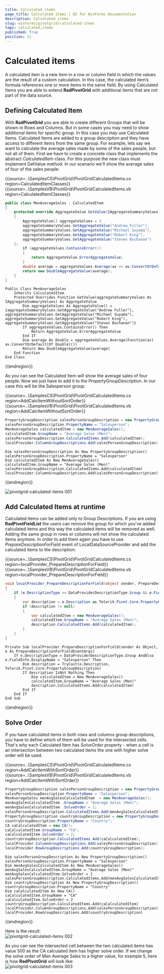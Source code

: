 ```yaml
---
title: Calculated items
page_title: Calculated items | UI for WinForms Documentation
description: Calculated items
slug: winforms/pivotgrid/calculated-items
tags: calculated,items
published: True
position: 11
---
```


# Calculated items



A calculated item is a new item in a row or column field in which the values are the result of a custom calculation. In this case, the calculated item’s formula references one or more items in the same field. By using Calculated Items you are able to extend __RadPivotGrid__ with additional items that are not part of the data source.

## Defining Calculated Item

With __RadPivotGrid__ you are able to create different Groups that will be shown in Rows and Columns. But in some cases you may need to show additional items for specific group. In this case you may use Calculated Items. Calculated Items are added to a group description and they have access to different items from the same group. For example, lets say we want to calculate the average sales made by some of the sales people, but not all of them. First we have to create a concrete class that implements the abstract *CalculatedItem* class. For this purpose the new class must implement GetValue method. In our scenario we'll show the average sales of four of the sales people:

{{source=..\SamplesCS\PivotGrid\PivotGridCalculatedItems.cs region=CalculatedItemClasses}} 
{{source=..\SamplesVB\PivotGrid\PivotGridCalculatedItems.vb region=CalculatedItemClasses}} 

````C#
public class MenAverageSales : CalculatedItem
{
    protected override AggregateValue GetValue(IAggregateSummaryValues aggregateSummaryValues)
    {
        AggregateValue[] aggregateValues = {
        aggregateSummaryValues.GetAggregateValue("Andrew Fuller"),
        aggregateSummaryValues.GetAggregateValue("Michael Suyama"),
        aggregateSummaryValues.GetAggregateValue("Robert King"),
        aggregateSummaryValues.GetAggregateValue("Steven Buchanan")
    };
        if (aggregateValues.ContainsError())
        {
            return AggregateValue.ErrorAggregateValue;
        }
        double average = aggregateValues.Average(av => av.ConvertOrDefault<double>());
        return new DoubleAggregateValue(average);
    }
}

````
````VB.NET
Public Class MenAverageSales
    Inherits CalculatedItem
    Protected Overrides Function GetValue(aggregateSummaryValues As IAggregateSummaryValues) As AggregateValue
        Dim aggregateValues As AggregateValue() = {aggregateSummaryValues.GetAggregateValue("Andrew Fuller"), aggregateSummaryValues.GetAggregateValue("Michael Suyama"), aggregateSummaryValues.GetAggregateValue("Robert King"), aggregateSummaryValues.GetAggregateValue("Steven Buchanan")}
        If aggregateValues.ContainsError() Then
            Return AggregateValue.ErrorAggregateValue
        End If
        Dim average As Double = aggregateValues.Average(Function(av) av.ConvertOrDefault(Of Double)())
        Return New DoubleAggregateValue(average)
    End Function
End Class

````

{{endregion}} 

As you can see the Calculated Item will show the average sales of four people. Now we just have to add it to the PropertyGroupDescription. In our case this will be the Salesperson group:

{{source=..\SamplesCS\PivotGrid\PivotGridCalculatedItems.cs region=AddCalcItemWithoutSortOrder}} 
{{source=..\SamplesVB\PivotGrid\PivotGridCalculatedItems.vb region=AddCalcItemWithoutSortOrder}} 

````C#
PropertyGroupDescription salesPersonGroupDescription = new PropertyGroupDescription();
salesPersonGroupDescription.PropertyName = "Salesperson";
MenAverageSales calculatedItem = new MenAverageSales();
calculatedItem.GroupName = "Average Sales (Men)";
salesPersonGroupDescription.CalculatedItems.Add(calculatedItem);
localProvider.ColumnGroupDescriptions.Add(salesPersonGroupDescription);

````
````VB.NET
Dim salesPersonGroupDescription As New PropertyGroupDescription()
salesPersonGroupDescription.PropertyName = "Salesperson"
Dim calculatedItem As New MenAverageSales()
calculatedItem.GroupName = "Average Sales (Men)"
salesPersonGroupDescription.CalculatedItems.Add(calculatedItem)
localProvider.ColumnGroupDescriptions.Add(salesPersonGroupDescription)

````

{{endregion}}

![pivotgrid-calculated-items 001](images/pivotgrid-calculated-items001.png)

## Add Calculated Items at runtime

Calculated items can be added only to Group Descriptions. If you are using __RadPivotFieldList__ the users can remove the group for which you've added calculated items and this way the calculated items will be removed as well. Adding the same group in rows or columns will not show the calculated items anymore. In order to add them again you have to use *PrepareDescriptionForField* event of LocalDataSourceProvider and add the calculated items to the description:

{{source=..\SamplesCS\PivotGrid\PivotGridCalculatedItems.cs region=localProvider_PrepareDescriptionForField}} 
{{source=..\SamplesVB\PivotGrid\PivotGridCalculatedItems.vb region=localProvider_PrepareDescriptionForField}} 

````C#
void localProvider_PrepareDescriptionForField(object sender, PrepareDescriptionForFieldEventArgs e)
{
    if (e.DescriptionType == DataProviderDescriptionType.Group && e.FieldInfo.DisplayName == "Salesperson")
    {
        var description = e.Description as Telerik.Pivot.Core.PropertyGroupDescription;
        if (description != null)
        {
            var calculatedItem = new MenAverageSales();
            calculatedItem.GroupName = "Average Sales (Men)";
            description.CalculatedItems.Add(calculatedItem);
        }
    }
}

````
````VB.NET
Private Sub localProvider_PrepareDescriptionForField(sender As Object, e As PrepareDescriptionForFieldEventArgs)
    If e.DescriptionType = DataProviderDescriptionType.Group AndAlso e.FieldInfo.DisplayName = "Salesperson" Then
        Dim description = TryCast(e.Description, Telerik.Pivot.Core.PropertyGroupDescription)
        If description IsNot Nothing Then
            Dim calculatedItem = New MenAverageSales()
            calculatedItem.GroupName = "Average Sales (Men)"
            description.CalculatedItems.Add(calculatedItem)
        End If
    End If
End Sub

````

{{endregion}} 

## Solve Order

If you have calculated items in both rows and columns group descriptions, you have to define which of them will be used for the intersected cells. That's why each Calculated Item has *SolveOrder* property - when a cell is an intersection between two calculated items the one with higher solve order will be used.

{{source=..\SamplesCS\PivotGrid\PivotGridCalculatedItems.cs region=AddCalcItemWithSortOrder}} 
{{source=..\SamplesVB\PivotGrid\PivotGridCalculatedItems.vb region=AddCalcItemWithSortOrder}} 

````C#
PropertyGroupDescription salesPersonGroupDescription = new PropertyGroupDescription();
salesPersonGroupDescription.PropertyName = "Salesperson";
MenAverageSales menAvgSalesCalculatedItem  = new MenAverageSales();
menAvgSalesCalculatedItem .GroupName = "Average Sales (Men)";
menAvgSalesCalculatedItem .SolveOrder = 1;
salesPersonGroupDescription.CalculatedItems.Add(menAvgSalesCalculatedItem);
PropertyGroupDescription countryGroupDescription = new PropertyGroupDescription();
countryGroupDescription.PropertyName = "Country";
CA caCalculatedItem = new CA();
caCalculatedItem.GroupName = "CA";
caCalculatedItem.SolveOrder = 2;
countryGroupDescription.CalculatedItems.Add(caCalculatedItem);
localProvider.ColumnGroupDescriptions.Add(salesPersonGroupDescription);
localProvider.RowGroupDescriptions.Add(countryGroupDescription);

````
````VB.NET
Dim salesPersonGroupDescription As New PropertyGroupDescription()
salesPersonGroupDescription.PropertyName = "Salesperson"
Dim menAvgSalesCalculatedItem As New MenAverageSales()
menAvgSalesCalculatedItem.GroupName = "Average Sales (Men)"
menAvgSalesCalculatedItem.SolveOrder = 1
salesPersonGroupDescription.CalculatedItems.Add(menAvgSalesCalculatedItem)
Dim countryGroupDescription As New PropertyGroupDescription()
countryGroupDescription.PropertyName = "Country"
Dim caCalculatedItem As New CA()
caCalculatedItem.GroupName = "CA"
caCalculatedItem.SolveOrder = 2
countryGroupDescription.CalculatedItems.Add(caCalculatedItem)
localProvider.ColumnGroupDescriptions.Add(salesPersonGroupDescription)
localProvider.RowGroupDescriptions.Add(countryGroupDescription)

````

{{endregion}}

Here is the result: <br>![pivotgrid-calculated-items 002](images/pivotgrid-calculated-items002.png)

As you can see the intersected cell between the two calculated items has value 500 as the CA calculated item has higher solve order. If we change the solve order of Men Average Sales to a higher value, for example 5, here is how __RadPivotGrid__ will look like: <br>![pivotgrid-calculated-items 003](images/pivotgrid-calculated-items003.png)
